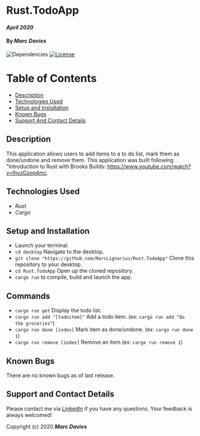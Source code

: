 # Rust.TodoApp

#### _April 2020_

#### By _**Marc Davies**_

![Dependencies](https://img.shields.io/badge/dependencies-up%20to%20date-brightgreen.svg)
[![License](https://img.shields.io/badge/license-MIT-blue.svg)](https://opensource.org/licenses/MIT)

# Table of Contents

<!--ts-->
   * [Description](#description)
   * [Technologies Used](#technologies-used)
   * [Setup and Installation](#setup-and-installation)
   * [Known Bugs](#known-bugs)
   * [Support And Contact Details](#support-and-contact-details)
<!--te-->

## Description

This application allows users to add items to a to do list, mark them as done/undone and remove them. This application was built following "Introduction to Rust with Brooks Builds: https://www.youtube.com/watch?v=IhvzGzoq4mc.

## Technologies Used

  * _Rust_
  * _Cargo_

## Setup and Installation

* Launch your terminal.
* `cd desktop` Navigate to the desktop.
* `git clone "https://github.com/MarcLignarius/Rust.TodoApp"` Clone this repository to your desktop.
* `cd Rust.TodoApp` Open up the cloned repository.
* `cargo run` to compile, build and launch the app.

## Commands

* `cargo run get` Display the todo list.
* `cargo run add "[todoitem]"` Add a todo item. (ex: `cargo run add "Do the groceries"`)
* `cargo run done [index]` Mark item as done/undone. (ex: `cargo run done 1`)
* `cargo run remove [index]` Remove an item (ex: `cargo run remove 1`)

## Known Bugs
There are no known bugs as of last release.

## Support and Contact Details
Please contact me via <a href="https://www.linkedin.com/in/marcdaviesriot/">LinkedIn</a> if you have any questions. Your feedback is always welcomed!

Copyright (c) 2020 **_Marc Davies_**
